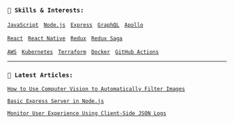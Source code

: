 ### `💪 Skills & Interests:`

[`JavaScript`](https://developer.mozilla.org/en-US/docs/Web/JavaScript)
&nbsp;
[`Node.js`](https://nodejs.org)
&nbsp;
[`Express`](https://github.com/expressjs/express)
&nbsp;
[`GraphQL`](https://graphql.org/)
&nbsp;
[`Apollo`](https://www.apollographql.com/)
&nbsp;

[`React`](https://reactjs.org/)
&nbsp;
[`React Native`](https://reactnative.dev/)
&nbsp;
[`Redux`](https://redux.js.org/)
&nbsp;
[`Redux Saga`](https://redux-saga.js.org/)

[`AWS`](https://aws.amazon.com/)
&nbsp;
[`Kubernetes`](https://kubernetes.io/)
&nbsp;
[`Terraform`](https://www.terraform.io/)
&nbsp;
[`Docker`](https://www.docker.com/)
&nbsp;
[`GitHub Actions`](https://github.com/features/actions)

---

### `📖 Latest Articles:`
[`How to Use Computer Vision to Automatically Filter Images`](https://dev.to/heroku/how-to-use-computer-vision-to-automatically-filter-images-3g7k)

[`Basic Express Server in Node.js`](https://alligator.io/nodejs/express-basics/)

[`Monitor User Experience Using Client-Side JSON Logs`](https://www.loggly.com/blog/monitor-user-experience-using-client-side-json-logs/)
